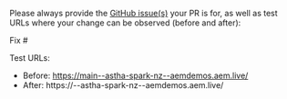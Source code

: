 Please always provide the [GitHub issue(s)](../issues) your PR is for, as well as test URLs where your change can be observed (before and after):

Fix #<gh-issue-id>

Test URLs:
- Before: https://main--astha-spark-nz--aemdemos.aem.live/
- After: https://<branch>--astha-spark-nz--aemdemos.aem.live/
